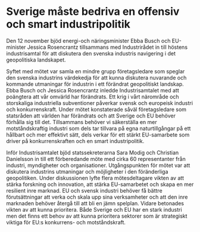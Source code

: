 # Sverige måste bedriva en offensiv och smart industripolitik

Den 12 november bjöd energi\-och näringsminister Ebba Busch och EU\-minister Jessica Rosencrantz tillsammans med Industrirådet in till höstens industrisamtal för att diskutera den svenska industris navigering i det geopolitiska landskapet.


Syftet med mötet var samla en mindre grupp företagsledare som speglar den svenska industrins värdekedja för att kunna diskutera nuvarande och kommande utmaningar för industrin i ett förändrat geopolitiskt landskap. Ebba Busch och Jessica Rosencrantz inledde Industrisamtalet med att poängtera att vår omvärld har förändrats. Ett krig i vårt närområde och storskaliga industriella subventioner påverkar svensk och europeisk industri och konkurrenskraft. Under mötet konstaterade såväl företagsledare som statsråden att världen har förändrats och att Sverige och EU behöver förhålla sig till det. Tillsammans behöver vi säkerställa en mer motståndskraftig industri som dels tar tillvara på egna naturtillgångar på ett hållbart och mer effektivt sätt, dels verkar för ett stärkt EU\-samarbete som driver på konkurrenskraften och en smart industripolitik.

Inför Industrisamtalet bjöd statssekreterarna Sara Modig och Christian Danielsson in till ett förberedande möte med cirka 60 representanter från industri, myndigheter och organisationer. Utgångspunkten för mötet var att diskutera industrins utmaningar och möjligheter i den föränderliga geopolitiken. Under diskussionen lyfte flera mötesdeltagare vikten av att stärka forskning och innovation, att stärka EU\-samarbetet och skapa en mer resilient inre marknad. EU och svensk industri behöver få bättre förutsättningar att verka och skala upp sina verksamheter och att den inre marknaden behöver återgå till att bli en jämn spelplan. Vidare betonades vikten av att kunna prioritera. Både Sverige och EU har en stark industri men det finns ett behov av att kunna prioritera sektorer som är strategiskt viktiga för EU:s konkurrens\- och motståndskraft.
